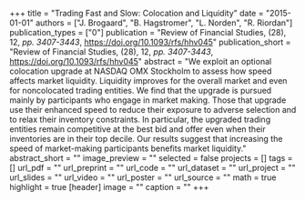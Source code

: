 +++
title = "Trading Fast and Slow: Colocation and Liquidity"
date = "2015-01-01"
authors = ["J. Brogaard", "B. Hagstromer", "L. Norden", "R. Riordan"]
publication_types = ["0"]
publication = "Review of Financial Studies, (28), 12, _pp. 3407-3443_, https://doi.org/10.1093/rfs/hhv045"
publication_short = "Review of Financial Studies, (28), 12, _pp. 3407-3443_, https://doi.org/10.1093/rfs/hhv045"
abstract = "We exploit an optional colocation upgrade at NASDAQ OMX Stockholm to assess how speed affects market liquidity. Liquidity improves for the overall market and even for noncolocated trading entities. We find that the upgrade is pursued mainly by participants who engage in market making. Those that upgrade use their enhanced speed to reduce their exposure to adverse selection and to relax their inventory constraints. In particular, the upgraded trading entities remain competitive at the best bid and offer even when their inventories are in their top decile. Our results suggest that increasing the speed of market-making participants benefits market liquidity."
abstract_short = ""
image_preview = ""
selected = false
projects = []
tags = []
url_pdf = ""
url_preprint = ""
url_code = ""
url_dataset = ""
url_project = ""
url_slides = ""
url_video = ""
url_poster = ""
url_source = ""
math = true
highlight = true
[header]
image = ""
caption = ""
+++
